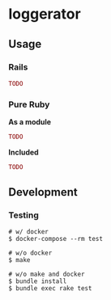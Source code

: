 # loggerator

## Usage

### Rails

```ruby
TODO
```

### Pure Ruby

**As a module**

```ruby
TODO
```

**Included**

```ruby
TODO
```

## Development

### Testing

```
# w/ docker
$ docker-compose --rm test

# w/o docker
$ make

# w/o make and docker
$ bundle install
$ bundle exec rake test
```
